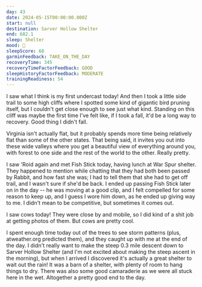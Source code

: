 ```yaml
---
day: 43
date: 2024-05-15T00:00:00.000Z
start: null
destination: Sarver Hollow Shelter
end: 682.1
sleep: Shelter
mood: 🙂
sleepScore: 68
garminFeedback: TAKE_ON_THE_DAY
recoveryTime: 345
recoveryTimeFactorFeedback: GOOD
sleepHistoryFactorFeedback: MODERATE
trainingReadiness: 54
---
```

I saw what I think is my first undercast today! And then I took a little side trail to some high cliffs where I spotted some kind of gigantic bird pruning itself, but I couldn't get close enough to see just what kind. Standing on this cliff was maybe the first time I've felt like, if I took a fall, it'd be a long way to recovery. Good thing I didn't fall.

Virginia isn't actually flat, but it probably spends more time being relatively flat than some of the other states. That being said, it invites you out into these wide valleys where you get a beautiful view of everything around you, with forest to one side and the rest of the world to the other. Really pretty.

I saw 'Roid again and met Fish Stick today, having lunch at War Spur shelter. They happened to mention while chatting that they had both been passed by Rabbit, and how fast she was; I had to tell them that she had to get off trail, and I wasn't sure if she'd be back. I ended up passing Fish Stick later on in the day -- he was moving at a good clip, and I felt compelled for some reason to keep up, and I guess I wore him down, as he ended up giving way to me. I didn't mean to be competitive, but sometimes it comes out.

I saw cows today! They were close by and mobile, so I did kind of a shit job at getting photos of them. But cows are pretty cool.

I spent enough time today out of the trees to see storm patterns (plus, atweather.org predicted them), and they caught up with me at the end of the day. I didn't really want to make the steep 0.3 mile descent down to Sarver Hollow Shelter (and I'm not excited about making the steep ascent in the morning), but when I arrived I discovered it's actually a great shelter to wait out the rain! It was a barn of a shelter, with plenty of room to hang things to dry. There was also some good camaraderie as we were all stuck here in the wet. Altogether a pretty good end to the day.

